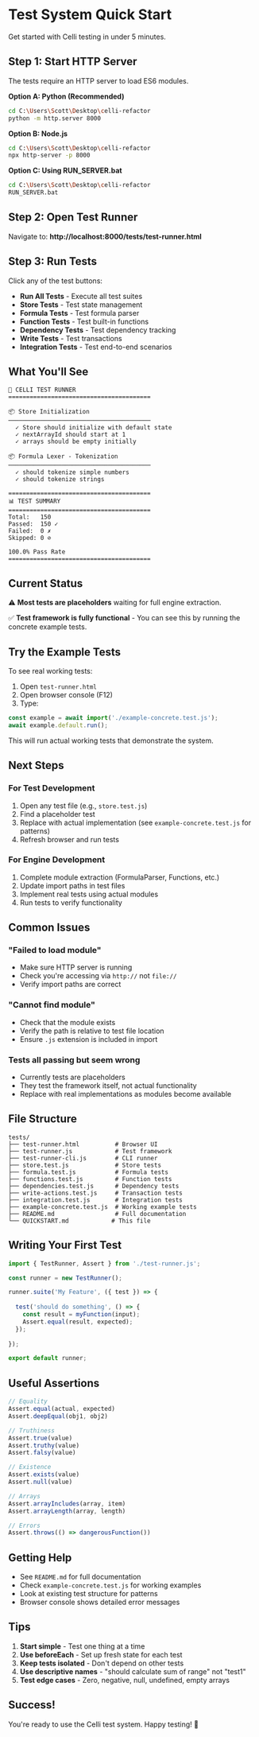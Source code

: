 # Test System Quick Start

Get started with Celli testing in under 5 minutes.

## Step 1: Start HTTP Server

The tests require an HTTP server to load ES6 modules.

**Option A: Python (Recommended)**
```bash
cd C:\Users\Scott\Desktop\celli-refactor
python -m http.server 8000
```

**Option B: Node.js**
```bash
cd C:\Users\Scott\Desktop\celli-refactor
npx http-server -p 8000
```

**Option C: Using RUN_SERVER.bat**
```bash
cd C:\Users\Scott\Desktop\celli-refactor
RUN_SERVER.bat
```

## Step 2: Open Test Runner

Navigate to: **http://localhost:8000/tests/test-runner.html**

## Step 3: Run Tests

Click any of the test buttons:

- **Run All Tests** - Execute all test suites
- **Store Tests** - Test state management
- **Formula Tests** - Test formula parser
- **Function Tests** - Test built-in functions
- **Dependency Tests** - Test dependency tracking
- **Write Tests** - Test transactions
- **Integration Tests** - Test end-to-end scenarios

## What You'll See

```
🧪 CELLI TEST RUNNER
========================================

📦 Store Initialization
────────────────────────────────────────
  ✓ Store should initialize with default state
  ✓ nextArrayId should start at 1
  ✓ arrays should be empty initially

📦 Formula Lexer - Tokenization
────────────────────────────────────────
  ✓ should tokenize simple numbers
  ✓ should tokenize strings

========================================
📊 TEST SUMMARY
========================================
Total:   150
Passed:  150 ✓
Failed:  0 ✗
Skipped: 0 ⊘

100.0% Pass Rate
========================================
```

## Current Status

⚠️ **Most tests are placeholders** waiting for full engine extraction.

✅ **Test framework is fully functional** - You can see this by running the concrete example tests.

## Try the Example Tests

To see real working tests:

1. Open `test-runner.html`
2. Open browser console (F12)
3. Type:
```javascript
const example = await import('./example-concrete.test.js');
await example.default.run();
```

This will run actual working tests that demonstrate the system.

## Next Steps

### For Test Development

1. Open any test file (e.g., `store.test.js`)
2. Find a placeholder test
3. Replace with actual implementation (see `example-concrete.test.js` for patterns)
4. Refresh browser and run tests

### For Engine Development

1. Complete module extraction (FormulaParser, Functions, etc.)
2. Update import paths in test files
3. Implement real tests using actual modules
4. Run tests to verify functionality

## Common Issues

### "Failed to load module"
- Make sure HTTP server is running
- Check you're accessing via `http://` not `file://`
- Verify import paths are correct

### "Cannot find module"
- Check that the module exists
- Verify the path is relative to test file location
- Ensure `.js` extension is included in import

### Tests all passing but seem wrong
- Currently tests are placeholders
- They test the framework itself, not actual functionality
- Replace with real implementations as modules become available

## File Structure

```
tests/
├── test-runner.html          # Browser UI
├── test-runner.js            # Test framework
├── test-runner-cli.js        # CLI runner
├── store.test.js             # Store tests
├── formula.test.js           # Formula tests
├── functions.test.js         # Function tests
├── dependencies.test.js      # Dependency tests
├── write-actions.test.js     # Transaction tests
├── integration.test.js       # Integration tests
├── example-concrete.test.js  # Working example tests
├── README.md                 # Full documentation
└── QUICKSTART.md            # This file
```

## Writing Your First Test

```javascript
import { TestRunner, Assert } from './test-runner.js';

const runner = new TestRunner();

runner.suite('My Feature', ({ test }) => {
  
  test('should do something', () => {
    const result = myFunction(input);
    Assert.equal(result, expected);
  });
  
});

export default runner;
```

## Useful Assertions

```javascript
// Equality
Assert.equal(actual, expected)
Assert.deepEqual(obj1, obj2)

// Truthiness
Assert.true(value)
Assert.truthy(value)
Assert.falsy(value)

// Existence
Assert.exists(value)
Assert.null(value)

// Arrays
Assert.arrayIncludes(array, item)
Assert.arrayLength(array, length)

// Errors
Assert.throws(() => dangerousFunction())
```

## Getting Help

- See `README.md` for full documentation
- Check `example-concrete.test.js` for working examples
- Look at existing test structure for patterns
- Browser console shows detailed error messages

## Tips

1. **Start simple** - Test one thing at a time
2. **Use beforeEach** - Set up fresh state for each test
3. **Keep tests isolated** - Don't depend on other tests
4. **Use descriptive names** - "should calculate sum of range" not "test1"
5. **Test edge cases** - Zero, negative, null, undefined, empty arrays

## Success!

You're ready to use the Celli test system. Happy testing! 🧪

